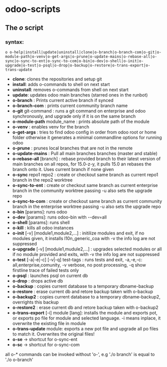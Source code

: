 # odoo-scripts

## The *o* script

### syntax: 


```
o o-help|install|update|uninstall|clone|o-branch|o-branch-com|o-git|o-module-path|o-venv|o-get-args|o-prune|o-update-mains|o-rebase-all|o-sync|o-sync-to-ent|o-sync-to-com|o-bin|o-dev|o-shell|o-init|o-upgrade|o-test|o-psql|o-drop|o-backup|o-restore|o-trans-export|o-trans-update
```

- **clone**: clones the repositories and setup git
- **install**: adds o-commands to shell on next start
- **uninstall**: removes o-commands from shell on next start
- **update**: updates odoo main branches (starred ones in the runbot)
- **o-branch** : Prints current active branch if synced
- **o-branch-com** : prints current community branch name
- **o-git** git-command : runs a git command on enterprise and odoo synchronously, and upgrade only if it is on the same branch
- **o-module-path** module_name : prints absolute path of the module 
- **o-venv** : enables venv for the branch
- **o-get-args** : tries to find odoo config in order from odoo root or home folder otherwise it generates a minimal commandline options for running odoo
- **o-prune** : prunes local branches that are not in the remote
- **o-update-mains** : Pull all main branches branches (master and stable)
- **o-rebase-all** [branch] : rebase provided branch to their latest version of main branches on all repos, for 15.0-z-y, it pulls 15.0 an rebases the branch onto it. Uses current branch if none given 
- **o-sync** repo1 repo2 : create or checkout same branch as current repo1 branch in the repo2 worktree
- **o-sync-to-ent** : create or checkout same branch as current enterprise branch in the community worktree passing -u also sets the upgrade repo
- **o-sync-to-com** : create or checkout same branch as current community branch in the enterprise worktree passing -u also sets the upgrade repo
- **o-bin** [params]: runs odoo
- **o-dev** [params]: runs odoo-bin with --dev=all
- **o-shell** [params]: runs shell
- **o-kill** : kills all odoo instances
- **o-init** [-v] [module1,module2,...] : initilize modules and exit, if no modules given, it installs l10n_generic_coa with -v the info log are not suppressed
- **o-upgrade** [-v] [module1,mudule2,...] : upgrades selected modules or all if no module provided and exits, with -v the info log are not suppressed
- **o-test** [-a|-e|-c] [-v|-q] test-tags : runs tests and exit, -a,-e,-c: all,enterprise,comunity, -v verbose, no post processing, -q show firstline trace of failed tests only
- **o-psql** : launches psql on current db
- **o-drop** : drops active db
- **o-backup** : copies current database to a temporary dbname-backup
- **o-restore** : erase current db and retore backup taken with o-backup
- **o-backup2** : copies current database to a temporary dbname-backup2, overrights this backup 
- **o-restore2** : erase current db and retore backup taken with o-backup2
- **o-trans-export** [-i] module [lang]: installs the module and exports pot, or exports po file for module and selected language. -i means inplace, it overwrite the existing file in module 
- **o-trans-update** module: exports a new pot file and upgrade all po files to match it. Overwrites the original files!
- **o-se** -> shortcut for o-sync-ent
- **o-sc** -> shortcut for o-sync-com


all o-* commands can be invoked without 'o-', e.g './o branch' is equal to './o o-branch'
